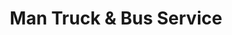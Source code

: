 ---
title: "Man Truck & Bus Service"
url: /brandenburg-an-der-havel/man-truck-und-bus-service/
shop: Autowerkstatt
---